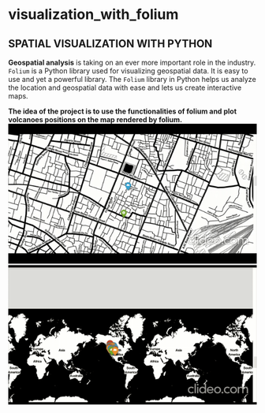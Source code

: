 # visualization_with_folium

## SPATIAL VISUALIZATION WITH PYTHON

**Geospatial analysis** is taking on an ever more important role in the industry.
`Folium` is a Python library used for visualizing geospatial data. It is easy to use and yet a powerful library. 
The `Folium` library in Python helps us analyze the location and geospatial data with ease and lets us create interactive maps. 

**The idea of the project is to use the functionalities of folium and plot volcanoes positions on the map rendered by folium.**
![Alt Text](https://github.com/Naziya-Parveen/visualization_with_folium/blob/master/videos/video1.gif)
![Alt Text](https://github.com/Naziya-Parveen/visualization_with_folium/blob/master/videos/video2.gif)
